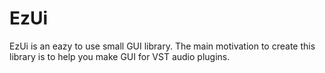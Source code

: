 # EzUi

EzUi is an eazy to use small GUI library.
The main motivation to create this library is to help you make GUI for VST audio plugins.
